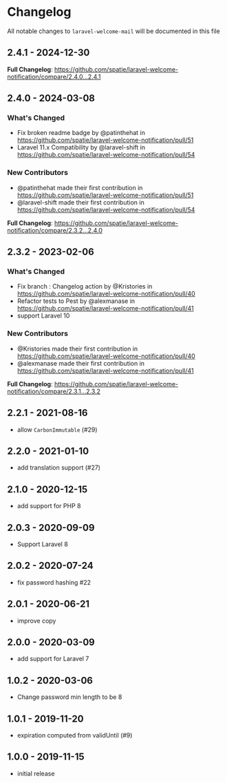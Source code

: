 # Changelog

All notable changes to `laravel-welcome-mail` will be documented in this file

## 2.4.1 - 2024-12-30

**Full Changelog**: https://github.com/spatie/laravel-welcome-notification/compare/2.4.0...2.4.1

## 2.4.0 - 2024-03-08

### What's Changed

* Fix broken readme badge by @patinthehat in https://github.com/spatie/laravel-welcome-notification/pull/51
* Laravel 11.x Compatibility by @laravel-shift in https://github.com/spatie/laravel-welcome-notification/pull/54

### New Contributors

* @patinthehat made their first contribution in https://github.com/spatie/laravel-welcome-notification/pull/51
* @laravel-shift made their first contribution in https://github.com/spatie/laravel-welcome-notification/pull/54

**Full Changelog**: https://github.com/spatie/laravel-welcome-notification/compare/2.3.2...2.4.0

## 2.3.2 - 2023-02-06

### What's Changed

- Fix branch :  Changelog action by @Kristories in https://github.com/spatie/laravel-welcome-notification/pull/40
- Refactor tests to Pest by @alexmanase in https://github.com/spatie/laravel-welcome-notification/pull/41
- support Laravel 10

### New Contributors

- @Kristories made their first contribution in https://github.com/spatie/laravel-welcome-notification/pull/40
- @alexmanase made their first contribution in https://github.com/spatie/laravel-welcome-notification/pull/41

**Full Changelog**: https://github.com/spatie/laravel-welcome-notification/compare/2.3.1...2.3.2

## 2.2.1 - 2021-08-16

- allow `CarbonImmutable` (#29)

## 2.2.0 - 2021-01-10

- add translation support (#27)

## 2.1.0 - 2020-12-15

- add support for PHP 8

## 2.0.3 - 2020-09-09

- Support Laravel 8

## 2.0.2 - 2020-07-24

- fix password hashing #22

## 2.0.1 - 2020-06-21

- improve copy

## 2.0.0 - 2020-03-09

- add support for Laravel 7

## 1.0.2 - 2020-03-06

- Change password min length to be 8

## 1.0.1 - 2019-11-20

- expiration computed from validUntil (#9)

## 1.0.0 - 2019-11-15

- initial release
